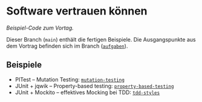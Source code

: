 # Software vertrauen können

_Beispiel-Code zum Vortag._

Dieser Branch (`main`) enthält die fertigen Beispiele. Die Ausgangspunkte aus dem Vortrag befinden sich im Branch ([`aufgaben`](https://github.com/thoweber/dwx22/tree/aufgaben)).

## Beispiele
* PITest – Mutation Testing: [`mutation-testing`](mutation-testing/)
* JUnit + jqwik – Property-based testing: [`property-based-testing`](property-based-testing/)
* JUnit + Mockito – effektives Mocking bei TDD: [`tdd-styles`](tdd-styles/)